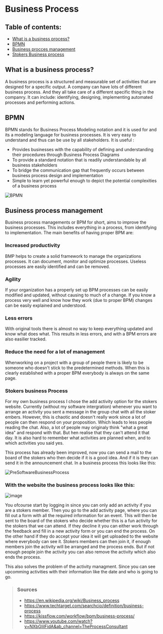 # Business Process

## Table of contents:
- [What is a business process?](#what-is-a-business-process)
- [BPMN](#bpmn)
- [Business procces management](#business-process-management)
- [Stokers Business process](#stokers-business-process)

## What is a business process?
A business process is a structured and measurable set of activities that are designed for a specific output.
A company can have lots of different business process. And they all take care of a different specific thing in the companry.
It can include: identifying, designing, implementing automated processes and performing actions.

## BPMN
BPMN stands for Business Process Modeling notation and it is used for and its a modeling language for business processes. It is very easy to understand and thus can be use by all stakeholders. 
It is useful :
- Provides businesses with the capability of defining and understanding their procedures through Business Process Diagrams
- To provide a standard notation that is readily understandable by all business stakeholders
- To bridge the communication gap that frequently occurs between business process design and implementation
- Simple to learn yet powerful enough to depict the potential complexities of a business process

![BPMN](https://user-images.githubusercontent.com/73878099/175537759-f128136c-7a20-4b29-a6ca-6b82e2701861.png)

## Business process management
Business process managements or BPM for short, aims to improve the business processes.
This includes everything in a process, from identifying to implementation.
The main benefits of having proper BPM are:

### Increased productivity
BMP helps to create a solid framework to manage the organizations processes.
It can document, monitor and optimize processes.
Useless processes are easily identified and can be removed.

### Agility
If your organization has a properly set up BPM processes can be easily modified and updated, without causing to much of a change.
If you know a process very well and know how they work (due to proper BPM) changes can be easily explained and understood.

### Less errors
With original tools there is almost no way to keep everything updated and know what does what.
This results in less errors, and with a BPM errors are also easilier tracked.

### Reduce the need for a lot of management
Whenworking on a project with a group of people there is likely to be someone who doesn't stick to the predetermined methods. When this is clearly established with a proper BPM everybody is always on the same page.

### Stokers business Process
For my own business process I chose the add activity option for the stokers website. 
Currently (without my software intergration) whenever you want to arrange an activity you sent a message in the group chat with all the stoker embers. However, this is chaotic and doesn't really work since a lot of people can then respond on your proposition. Which leads to less people reading the chat. Also, a lot of people may originaly think "what a great idea" and respond with that. But hen realise that they can't attend it that day. It is also hard to remember what activities are planned when, and to which activities you said yes.

This process has already been improved, now you can send a mail to the board of the stokers who then decide if it is a good idea. And if it is they can send it in the announcement chat. In a business process this looks like this:

![PreSoftwareBusinessProcess](https://user-images.githubusercontent.com/73878099/175529309-f020f75f-ed5c-43e9-a4c2-bbc05d7e1c1d.png)

### With the website the business process looks like this:
![image](https://user-images.githubusercontent.com/73878099/175529357-9085888e-8d48-4910-984c-c985d8eaae4f.png)

You ofcourse start by logging in since you can only add an activity if you are a stokers member. Then you go to the add activity page, where you can fill out a form with all the required information for an event. This will then be sent to the board of the stokers who decide whether this is a fun activity for the stokers that we can attend. If they decline it you can either work through the feedback and fill in a new activity form or you can end the process. On the other hand if they do accept your idea it will get uploaded to the website where everybody can see it. Stokers members can then join it, if enough members join the activity will be arranged and the process ends. But if not enough people join the activity you can also remove the activity which also ends the process.

This also solves the problem of the activity managment. Since you can see upcomming activities with their information like the date and who is going to go.

> ### Sources
> - https://en.wikipedia.org/wiki/Business_process
> - https://www.techtarget.com/searchcio/definition/business-process
> - https://kissflow.com/workflow/bpm/business-process/
> - https://www.youtube.com/watch?v=NXbGIilFidA&ab_channel=TheProcessConsultant
